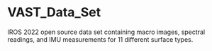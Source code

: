 # VAST_Data_Set
IROS 2022 open source data set containing macro images, spectral readings, and IMU measurements for 11 different surface types.
